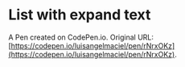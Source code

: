 # List with expand text

A Pen created on CodePen.io. Original URL: [https://codepen.io/luisangelmaciel/pen/rNrxOKz](https://codepen.io/luisangelmaciel/pen/rNrxOKz).

